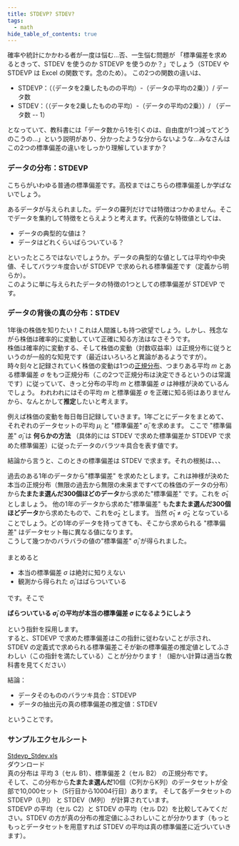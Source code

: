 ```yaml
---
title: STDEVP? STDEV?
tags:
  - math
hide_table_of_contents: true
---
```


確率や統計にかかわる者が一度は悩む...否、一生悩む問題が 「標準偏差を求めるときって、STDEV を使うのか STDEVP を使うのか？」でしょう（STDEV や STDEVP は Excel の関数です。念のため）。 この2つの関数の違いは、

- STDEVP：（（データを2乗したものの平均）-（データの平均の2乗））/ データ数
- STDEV：（（データを2乗したものの平均）-（データの平均の2乗））/ （データ数 -- 1）

となっていて、教科書には「データ数から1を引くのは、自由度が1つ減ってどうのこうの...」という説明があり、分かったような分からないような...みなさんはこの2つの標準偏差の違いをしっかり理解していますか？

### データの分布：STDEVP

こちらがいわゆる普通の標準偏差です。高校まではこちらの標準偏差しか学ばないでしょう。

あるデータが与えられました。データの羅列だけでは特徴はつかめません。そこでデータを集約して特徴をとらえようと考えます。代表的な特徴値としては、

- データの典型的な値は？
- データはどれくらいばらついている？

といったところではないでしょうか。データの典型的な値としては平均や中央値、そしてバラツキ度合いが STDEVP で求められる標準偏差です（定義から明らか）。\
このように単に与えられたデータの特徴の1つとしての標準偏差が STDEVP です。

### データの背後の真の分布：STDEV

1年後の株価を知りたい！これは人間誰しも持つ欲望でしょう。しかし、残念ながら株価は確率的に変動していて正確に知る方法はなさそうです。\
株価は確率的に変動する、そして株価の変動（対数収益率）は正規分布に従うというのが一般的な知見です（最近はいろいろと異論があるようですが）。\
時々刻々と記録されていく株価の変動は1つの[正規分布](/docs/gallery-of-distributions/normal-distribution-single)、つまりある平均 $m$ とある標準偏差 $\sigma$ をもつ正規分布（この2つで正規分布は決定できるというのは常識です）に従っていて、きっと分布の平均 $m$ と標準偏差 $\sigma$ は神様が決めているんでしょう。 われわれにはその平均 $m$ と標準偏差 $\sigma$ を正確に知る術はありませんから、なんとかして**推定**したいと考えます。

例えば株価の変動を毎日毎日記録していきます。1年ごとにデータをまとめて、それぞれのデータセットの平均 $\mu_{i}$ と "標準偏差" $\bar{\sigma}_{i}$ を求めます。 ここで "標準偏差" $\bar{\sigma}_{i}$ は **何らかの方法** （具体的には STDEV で求めた標準偏差か STDEVP で求めた標準偏差）に従ったデータのバラツキ具合を表す値です。

結論から言うと、このときの標準偏差は STDEV で求ます。それの根拠は、、、

過去のある1年のデータから"標準偏差" を求めたとします。これは神様が決めた本当の正規分布（無限の過去から無限の未来まですべての株価のデータの分布）から**たまたま選んだ300個ほどのデータ**から求めた"標準偏差" です。これを $\bar{\sigma}_1$としましょう。 他の1年のデータから求めた"標準偏差" も**たまたま選んだ300個ほどデータ**から求めたもので、これを$\bar{\sigma}_2$ とします。 当然 $\bar{\sigma}_{1}\neq \bar{\sigma}_{2}$ となっていることでしょう。どの1年のデータを持ってきても、そこから求められる "標準偏差" はデータセット毎に異なる値になります。\
こうして幾つかのバラバラの値の"標準偏差" $\bar{\sigma}_{i}$ が得られました。

まとめると

- 本当の標準偏差 $\sigma$ は絶対に知りえない
- 観測から得られた $\bar{\sigma}_{i}$ はばらついている

です。そこで

**ばらついている $\bar{\sigma}_{i}$ の平均が本当の標準偏差 $\sigma$ になるようにしよう**

という指針を採用します。\
すると、STDEVP で求めた標準偏差はこの指針に従わないことが示され、STDEV の定義式で求められる標準偏差こそが新の標準偏差の推定値としてふさわしい（この指針を満たしている）ことが分かります！（細かい計算は適当な教科書を見てください）

結論：

- データそのもののバラツキ具合：STDEVP
- データの抽出元の真の標準偏差の推定値：STDEV

ということです。

### サンプルエクセルシート

[Stdevp_Stdev.xls](./assets/Stdevp_Stdev.xls "サンプルファイルをダウンロード")\
ダウンロード\
真の分布は 平均 3（セル B1）、標準偏差 2（セル B2） の正規分布です。\
そして、この分布から**たまたま選んだ**10個（C列からK列）のデータセットが全部で10,000セット（5行目から10004行目）あります。 そして各データセットの STDEVP（L列） と STDEV（M列） が計算されています。\
STDEVP の平均（セル C2）と STDEV の平均（セル D2）を比較してみてください。STDEV の方が真の分布の推定値にふさわしいことが分かります（もっともっとデータセットを用意すれば STDEV の平均は真の標準偏差に近づいていきます）。
